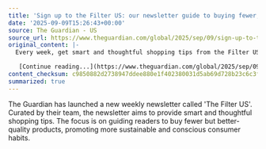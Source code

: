 ```yaml
---
title: 'Sign up to the Filter US: our newsletter guide to buying fewer, better products'
date: '2025-09-09T15:26:43+00:00'
source: The Guardian - US
source_url: https://www.theguardian.com/global/2025/sep/09/sign-up-to-the-filter-us-our-newsletter-guide-to-buying-fewer-better-products
original_content: |-
  Every week, get smart and thoughtful shopping tips from the Filter US team.

   [Continue reading...](https://www.theguardian.com/global/2025/sep/09/sign-up-to-the-filter-us-our-newsletter-guide-to-buying-fewer-better-products)
content_checksum: c9850882d2738947ddee880e1f402380031d5ab69d728b23c6c3f7ee9063ad0f
summarized: true
---
```


The Guardian has launched a new weekly newsletter called 'The Filter US'. Curated by their team, the newsletter aims to provide smart and thoughtful shopping tips. The focus is on guiding readers to buy fewer but better-quality products, promoting more sustainable and conscious consumer habits.